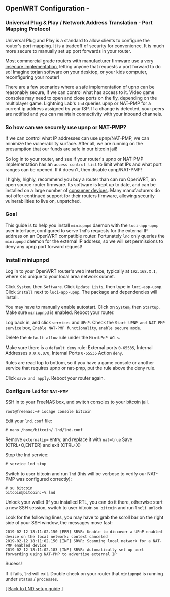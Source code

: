 
## OpenWRT Configuration - 

### Universal Plug & Play / Network Address Translation - Port Mapping Protocol

Universal Plug and Play is a standard to allow clients to configure the router's port mapping. It is a tradeoff of security for convenience. It is much more secure to manually set up port forwards in your router.

Most commercial grade routers with manufacturer firmware use a very [insecure implementation](https://www.howtogeek.com/122487/htg-explains-is-upnp-a-security-risk/), letting anyone that requests a port forward to do so! Imagine torjan software on your desktop, or your kids computer, reconfiguring your router! 

There are a few scenarios where a safe implementation of upnp can be reasonably secure, if we can control what has access to it. Video game consoles may need to open and close ports on the fly, depending on the multiplayer game. Lightning Lab's `lnd` queries upnp or NAT-PMP for a current ip address assigned by your ISP. If a change is detected, your peers are notified and you can maintain connectivity with your inbound channels.

### So how can we securely use upnp or NAT-PMP?

If we can control what IP addresses can use upnp/NAT-PMP, we can minimize the vulnerability surface. After all, we are running on the presumption that our funds are safe in our bitcoin jail! 

So log in to your router, and see if your router's upnp or NAT-PMP implementation has an `access control list` to limit what IPs and what port ranges can be opened. If it doesn't, then disable upnp/NAT-PMP! 

I highly, highly, recommend you buy a router than can run OpenWRT, an open source router firmware. Its software is kept up to date, and can be installed on a large number of [consumer devices](https://openwrt.org/supported_devices). Many manufacturers do not offer continued support for their routers firmware, allowing security vulnerabilities to live on, unpatched.

### Goal

This guide is to help you install `miniupnpd` daemon with the `luci-app-upnp` user interface, configured to serve `lnd`'s requests for the external IP address on an OpenWRT compatible router. Fortunately `lnd` only queries the `miniupnpd` daemon for the external IP address, so we will set permissions to deny any upnp port forward request!

### Install miniupnpd

Log in to your OpenWRT router's web interface, typically at `192.168.X.1`, where `X` is unique to your local area network subnet.

Click `System`, then `Software`. Click `Update Lists`, then type in `luci-app-upnp`. Click `install` next to `luci-app-upnp`. The package and dependencies will install. 

You may have to manually enable autostart. Click on `System`, then `Startup`. Make sure `miniupnpd` is enabled. Reboot your router.

Log back in, and click `services` and `UPnP`. Check the `Start UPNP and NAT-PMP service` box, `Enable NAT-PMP functionality`, `enable secure mode`. 

Delete the `default allow` rule under the `MiniUPnP ACLs`. 

Make sure there is a `default deny` rule: External ports `0-65535`, Internal Addresses `0.0.0.0/0`, Internal Ports `0-65535` Action `deny`.

Rules are read top to bottom, so if you have a game console or another service that requires upnp or nat-pmp, put the rule above the deny rule.

Click `save and apply`. Reboot your router again.

### Configure `lnd` for `NAT-PMP`
SSH in to your FreeNAS box, and switch consoles to your bitcoin jail.
```
root@freenas:~# iocage console bitcoin
```

Edit your `lnd.conf` file:
```
# nano /home/bitcoin/.lnd/lnd.conf
```
Remove `externalip=` entry, and replace it with `nat=true`
Save (CTRL+O,ENTER) and exit (CTRL+X)

Stop the lnd service:
```
# service lnd stop
```
Switch to user bitcoin and run `lnd` (this will be verbose to verify our NAT-PMP was configured correctly):
```
# su bitcoin
bitcoin@bitcoin:~% lnd
```
 Unlock your wallet (If you installed RTL, you can do it there, otherwise start a new SSH session, switch to user bitcoin `su bitcoin` and run `lncli unlock`

Look for the following lines, you may have to grab the scroll bar on the right side of your SSH window, the messages move fast:
```
2019-02-12 18:11:02.150 [ERR] SRVR: Unable to discover a UPnP enabled device on the local network: context canceled
2019-02-12 18:11:02.150 [INF] SRVR: Scanning local network for a NAT-PMP enabled device
2019-02-12 18:11:02.183 [INF] SRVR: Automatically set up port forwarding using NAT-PMP to advertise external IP

```
Sucess! 

If it fails, `lnd` will exit. Double check on your router that `miniupnpd` is running under `status` / `processes`.

[ [Back to LND setup guide](https://github.com/seth586/guides/blob/master/FreeNAS/freenas_5_lnd.md) ]

